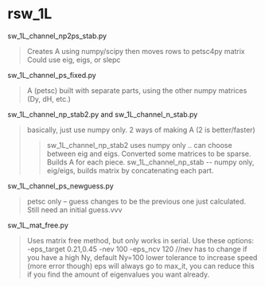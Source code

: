 rsw_1L
======

sw_1L_channel_np2ps_stab.py  
>Creates A using numpy/scipy then moves rows to petsc4py matrix Could use eig, eigs, or slepc 

sw_1L_channel_ps_fixed.py 
>A (petsc) built with separate parts, using the other numpy matrices (Dy, dH, etc.) 

sw_1L_channel_np_stab2.py and sw_1L_channel_n_stab.py 
>basically, just use numpy only. 2 ways of making A (2 is better/faster) 
>>sw_1L_channel_np_stab2 uses numpy only .. can choose between eig and eigs. Converted some matrices to be sparse. Builds A for each piece.
>>sw_1L_channel_np_stab -- numpy only, eig/eigs, builds matrix by concatenating each part.

sw_1L_channel_ps_newguess.py 
>petsc only – guess changes to be the previous one just calculated. Still need an initial guess.vvv

sw_1L_mat_free.py
>Uses matrix free method, but only works in serial.
>Use these options: -eps_target 0.21,0.45 -nev 100 -eps_ncv 120 //nev has to change if you have a high Ny, default Ny=100
>lower tolerance to increase speed (more error though)
>eps will always go to max_it, you can reduce this if you find the amount of eigenvalues you want already.
